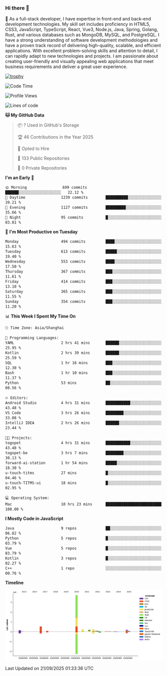 ### Hi there 👋

🌱 As a full-stack developer, I have expertise in front-end and back-end development technologies. My skill set includes proficiency in HTML5, CSS3, JavaScript, TypeScript, React, Vue3, Node.js, Java, Spring, Golang, Rust, and various databases such as MongoDB, MySQL, and PostgreSQL. I have a strong understanding of software development methodologies and have a proven track record of delivering high-quality, scalable, and efficient applications. With excellent problem-solving skills and attention to detail, I can rapidly adapt to new technologies and projects. I am passionate about creating user-friendly and visually appealing web applications that meet business requirements and deliver a great user experience.

[![trophy](https://github-profile-trophy.vercel.app/?username=elton&rank=SECRET,SSS,SS,S,AAA,AA,A&theme=onedark&no-frame=true&margin-w=10)](https://github.com/ryo-ma/github-profile-trophy)

<!--START_SECTION:waka-->
![Code Time](http://img.shields.io/badge/Code%20Time-1%2C915%20hrs%2017%20mins-blue)

![Profile Views](http://img.shields.io/badge/Profile%20Views-0-blue)

![Lines of code](https://img.shields.io/badge/From%20Hello%20World%20I%27ve%20Written-5.9%20million%20lines%20of%20code-blue)

**🐱 My GitHub Data** 

> 📦 ? Used in GitHub's Storage 
 > 
> 🏆 46 Contributions in the Year 2025
 > 
> 💼 Opted to Hire
 > 
> 📜 133 Public Repositories 
 > 
> 🔑 0 Private Repositories 
 > 
**I'm an Early 🐤** 

```text
🌞 Morning                699 commits         ██████░░░░░░░░░░░░░░░░░░░   22.12 % 
🌆 Daytime                1239 commits        ██████████░░░░░░░░░░░░░░░   39.21 % 
🌃 Evening                1127 commits        █████████░░░░░░░░░░░░░░░░   35.66 % 
🌙 Night                  95 commits          █░░░░░░░░░░░░░░░░░░░░░░░░   03.01 % 
```
📅 **I'm Most Productive on Tuesday** 

```text
Monday                   494 commits         ████░░░░░░░░░░░░░░░░░░░░░   15.63 % 
Tuesday                  613 commits         █████░░░░░░░░░░░░░░░░░░░░   19.40 % 
Wednesday                553 commits         ████░░░░░░░░░░░░░░░░░░░░░   17.50 % 
Thursday                 367 commits         ███░░░░░░░░░░░░░░░░░░░░░░   11.61 % 
Friday                   414 commits         ███░░░░░░░░░░░░░░░░░░░░░░   13.10 % 
Saturday                 365 commits         ███░░░░░░░░░░░░░░░░░░░░░░   11.55 % 
Sunday                   354 commits         ███░░░░░░░░░░░░░░░░░░░░░░   11.20 % 
```


📊 **This Week I Spent My Time On** 

```text
🕑︎ Time Zone: Asia/Shanghai

💬 Programming Languages: 
YAML                     2 hrs 41 mins       ██████░░░░░░░░░░░░░░░░░░░   25.95 % 
Kotlin                   2 hrs 39 mins       ██████░░░░░░░░░░░░░░░░░░░   25.59 % 
SQL                      1 hr 16 mins        ███░░░░░░░░░░░░░░░░░░░░░░   12.30 % 
Bash                     1 hr 10 mins        ███░░░░░░░░░░░░░░░░░░░░░░   11.37 % 
Python                   53 mins             ██░░░░░░░░░░░░░░░░░░░░░░░   08.56 % 

🔥 Editors: 
Android Studio           4 hrs 31 mins       ███████████░░░░░░░░░░░░░░   43.48 % 
VS Code                  3 hrs 26 mins       ████████░░░░░░░░░░░░░░░░░   33.08 % 
IntelliJ IDEA            2 hrs 26 mins       ██████░░░░░░░░░░░░░░░░░░░   23.44 % 

🐱‍💻 Projects: 
togopet                  4 hrs 31 mins       ███████████░░░░░░░░░░░░░░   43.48 % 
togopet-be               3 hrs 7 mins        ████████░░░░░░░░░░░░░░░░░   30.13 % 
forward-ai-station       1 hr 54 mins        █████░░░░░░░░░░░░░░░░░░░░   18.30 % 
u-touch-titms            27 mins             █░░░░░░░░░░░░░░░░░░░░░░░░   04.46 % 
u-touch-TITMS-ui         18 mins             █░░░░░░░░░░░░░░░░░░░░░░░░   02.95 % 

💻 Operating System: 
Mac                      10 hrs 23 mins      █████████████████████████   100.00 % 
```

**I Mostly Code in JavaScript** 

```text
Java                     9 repos             ██░░░░░░░░░░░░░░░░░░░░░░░   06.82 % 
Python                   5 repos             █░░░░░░░░░░░░░░░░░░░░░░░░   03.79 % 
Vue                      5 repos             █░░░░░░░░░░░░░░░░░░░░░░░░   03.79 % 
Kotlin                   3 repos             █░░░░░░░░░░░░░░░░░░░░░░░░   02.27 % 
C++                      1 repo              ░░░░░░░░░░░░░░░░░░░░░░░░░   00.76 % 
```



**Timeline**

![Lines of Code chart](https://raw.githubusercontent.com/elton/elton/main/assets/bar_graph.png)


 Last Updated on 21/09/2025 01:33:36 UTC
<!--END_SECTION:waka-->

<!--
**elton/elton** is a ✨ _special_ ✨ repository because its `README.md` (this file) appears on your GitHub profile.

Here are some ideas to get you started:

- 🔭 I’m currently working on ...
- 🌱 I’m currently learning ...
- 👯 I’m looking to collaborate on ...
- 🤔 I’m looking for help with ...
- 💬 Ask me about ...
- 📫 How to reach me: ...
- 😄 Pronouns: ...
- ⚡ Fun fact: ...
-->
